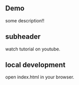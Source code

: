 ## Demo 

some description!!

## subheader

watch tutorial on youtube.

## local development

open index.html in your browser.
